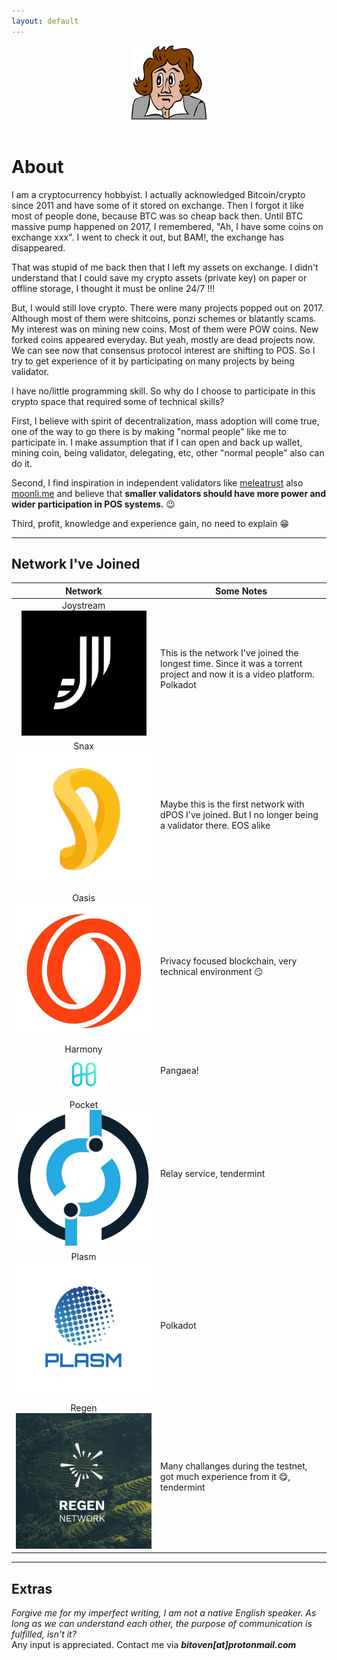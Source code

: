```yaml
---
layout: default
---
```


 <center> <img src="./assets/img/beethoven.png" /> </center>
 <br>
 

# About

I am a cryptocurrency hobbyist. I actually acknowledged Bitcoin/crypto since 2011 and have some of it stored on exchange. Then I forgot it like most of people done, because BTC was so cheap back then. Until BTC massive pump happened on 2017, I remembered, "Ah, I have some coins on exchange xxx". I went to check it out, but BAM!, the exchange has disappeared. 

That was stupid of me back then that I left my assets on exchange. I didn't understand that I could save my crypto assets (private key) on paper or offline storage, I thought it must be online 24/7 !!!

But, I would still love crypto. There were many projects popped out on 2017. Although most of them were shitcoins, ponzi schemes or blatantly scams. My interest was on mining new coins. Most of them were POW coins. New forked coins appeared everyday. But yeah, mostly are dead projects now. We can see now that consensus protocol interest are shifting to POS. So I try to get experience of it by participating on many projects by being validator.

I have no/little programming skill. So why do I choose to participate in this crypto space that required some of technical skills?

First, I believe with spirit of decentralization, mass adoption will come true, one of the way to go there is by making "normal people" like me to participate in. I make assumption that if I can open and back up wallet, mining coin, being validator, delegating, etc, other "normal people" also can do it.

Second, I find inspiration in independent validators like [meleatrust](https://meleatrust.com/) also [moonli.me](https://moonli.me/) and believe that **smaller validators should have more power and wider participation in POS systems.** :wink: 

Third, profit, knowledge and experience gain, no need to explain :grin:

* * *

## Network I've Joined

| <center>Network   </center>      | <center>Some Notes </center> |
|:-------------|:------|
| <center>Joystream<br> <img class="imgpost" src="./assets/img/joystream.png" /> </center>| This is the network I've joined the longest time. Since it was a torrent project and now it is a video platform. Polkadot |
| <center>Snax<br> <img class="imgpost" src="./assets/img/snax.png" /> </center>| Maybe this is the first network with dPOS I've joined. But I no longer being a validator there. EOS alike |
| <center>Oasis<br> <img class="imgpost" src="./assets/img/oasis.jpg" /> </center>| Privacy focused blockchain, very technical environment :smirk: |
| <center>Harmony<br> <img class="imgpost" src="./assets/img/one.png" /> </center>| Pangaea! |
| <center>Pocket<br> <img class="imgpost" src="./assets/img/pokt.jpg" /> </center>| Relay service, tendermint |
| <center>Plasm<br> <img class="imgpost" src="./assets/img/plasm.jpg" /> </center>| Polkadot |
| <center>Regen<br> <img class="imgpost" src="./assets/img/regen.jpg" /> </center>| Many challanges during the testnet, got much experience from it :yum:, tendermint |

* * *

## Extras

_Forgive me for my imperfect writing, I am not a native English speaker. As long as we can understand each other, the purpose of communication is fulfilled, isn't it?_ <br>
Any input is appreciated. Contact me via **_bitoven[at]protonmail.com_**